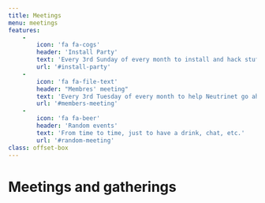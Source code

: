 ```yaml
---
title: Meetings
menu: meetings
features:
    -
        icon: 'fa fa-cogs'
        header: 'Install Party'
        text: 'Every 3rd Sunday of every month to install and hack stufs.'
        url: '#install-party'
    -
        icon: 'fa fa-file-text'
        header: "Membres' meeting"
        text: 'Every 3rd Tuesday of every month to help Neutrinet go ahead.'
        url: '#members-meeting'
    -
        icon: 'fa fa-beer'
        header: 'Random events'
        text: 'From time to time, just to have a drink, chat, etc.'
        url: '#random-meeting'
class: offset-box
---
```


# Meetings and gatherings